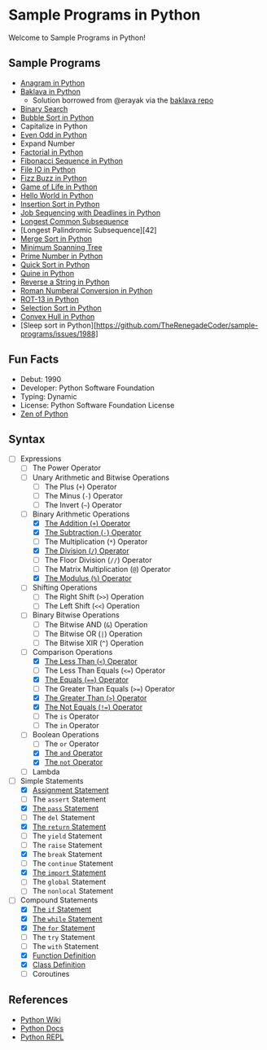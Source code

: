 # Sample Programs in Python

Welcome to Sample Programs in Python!

## Sample Programs

- [Anagram in Python][40]
- [Baklava in Python][22]
  - Solution borrowed from @erayak via the [baklava repo][21]
- [Binary Search][31]
- [Bubble Sort in Python][31]
- Capitalize in Python
- [Even Odd in Python][32]
- Expand Number
- [Factorial in Python][33]
- [Fibonacci Sequence in Python][24]
- [File IO in Python][29]
- [Fizz Buzz in Python][1]
- [Game of Life in Python][4]
- [Hello World in Python][0]
- [Insertion Sort in Python][34]
- [Job Sequencing with Deadlines in Python][30]
- [Longest Common Subsequence][26]
- [Longest Palindromic Subsequence][42]
- [Merge Sort in Python][35]
- [Minimum Spanning Tree][43]
- [Prime Number in Python][36]
- [Quick Sort in Python][37]
- [Quine in Python][3]
- [Reverse a String in Python][2]
- [Roman Numberal Conversion in Python][25]
- [ROT-13 in Python][38]
- [Selection Sort in Python][39]
- [Convex Hull in Python][44]
- [Sleep sort in Python][https://github.com/TheRenegadeCoder/sample-programs/issues/1988]

## Fun Facts

- Debut: 1990
- Developer: Python Software Foundation
- Typing: Dynamic
- License: Python Software Foundation License
- [Zen of Python][41]

## Syntax

- [ ] Expressions
  - [ ] The Power Operator
  - [ ] Unary Arithmetic and Bitwise Operations
    - [ ] The Plus (`+`) Operator
    - [ ] The Minus (`-`) Operator
    - [ ] The Invert (`~`) Operator
  - [ ] Binary Arithmetic Operations
    - [x] [The Addition (`+`) Operator][20]
    - [x] [The Subtraction (`-`) Operator][19]
    - [ ] The Multiplication (`*`) Operator
    - [x] [The Division (`/`) Operator][18]
    - [ ] The Floor Division (`//`) Operator
    - [ ] The Matrix Multiplication (`@`) Operator
    - [x] [The Modulus (`%`) Operator][9]
  - [ ] Shifting Operations
    - [ ] The Right Shift (`>>`) Operation
    - [ ] The Left Shift (`<<`) Operation
  - [ ] Binary Bitwise Operations
    - [ ] The Bitwise AND (`&`) Operation
    - [ ] The Bitwise OR (`|`) Operation
    - [ ] The Bitwise XIR (`^`) Operation
  - [ ] Comparison Operations
    - [x] [The Less Than (`<`) Operator][14]
    - [ ] The Less Than Equals (`<=`) Operator
    - [x] [The Equals (`==`) Operator][9]
    - [ ] The Greater Than Equals (`>=`) Operator
    - [x] [The Greater Than (`>`) Operator][13]
    - [x] [The Not Equals (`!=`) Operator][27]
    - [ ] The `is` Operator
    - [ ] The `in` Operator
  - [ ] Boolean Operations
    - [ ] The `or` Operator
    - [x] [The `and` Operator][14]
    - [x] [The `not` Operator][15]
  - [ ] Lambda
- [ ] Simple Statements
  - [x] [Assignment Statement][5]
  - [ ] The `assert` Statement
  - [x] [The `pass` Statement][28]
  - [ ] The `del` Statement
  - [x] [The `return` Statement][10]
  - [ ] The `yield` Statement
  - [ ] The `raise` Statement
  - [x] The `break` Statement
  - [ ] The `continue` Statement
  - [x] [The `import` Statement][11]
  - [ ] The `global` Statement
  - [ ] The `nonlocal` Statement
- [ ] Compound Statements
  - [x] [The `if` Statement][9]
  - [x] [The `while` Statement][23]
  - [x] [The `for` Statement][12]
  - [ ] The `try` Statement
  - [ ] The `with` Statement
  - [x] [Function Definition][17]
  - [x] [Class Definition][16]
  - [ ] Coroutines

## References

- [Python Wiki][6]
- [Python Docs][7]
- [Python REPL][8]

[0]: https://therenegadecoder.com/code/hello-world-in-python/
[1]: https://therenegadecoder.com/code/fizz-buzz-in-python/
[2]: https://therenegadecoder.com/code/reverse-a-string-in-python/
[3]: https://github.com/jrg94/sample-programs/issues/319
[4]: https://github.com/jrg94/sample-programs/issues/111
[5]: https://github.com/jrg94/sample-programs/blob/ed000670bc5ecd2778a65571752ec983be7a14e7/archive/p/python/fizz-buzz.py#L2
[6]: https://en.wikipedia.org/wiki/Python_(programming_language)
[7]: https://www.python.org/
[8]: https://repl.it/languages/python3
[9]: https://github.com/jrg94/sample-programs/blob/ed000670bc5ecd2778a65571752ec983be7a14e7/archive/p/python/fizz-buzz.py#L3
[10]: https://github.com/jrg94/sample-programs/blob/d91bd1c507723448314d18a377c1ac729172ddf6/archive/p/python/game-of-life.py#L24
[11]: https://github.com/jrg94/sample-programs/blob/d91bd1c507723448314d18a377c1ac729172ddf6/archive/p/python/game-of-life.py#L1
[12]: https://github.com/jrg94/sample-programs/blob/d91bd1c507723448314d18a377c1ac729172ddf6/archive/p/python/game-of-life.py#L21
[13]: https://github.com/jrg94/sample-programs/blob/d91bd1c507723448314d18a377c1ac729172ddf6/archive/p/python/reverse-string.py#L3
[14]: https://github.com/jrg94/sample-programs/blob/d91bd1c507723448314d18a377c1ac729172ddf6/archive/p/python/game-of-life.py#L28
[15]: https://github.com/jrg94/sample-programs/blob/d91bd1c507723448314d18a377c1ac729172ddf6/archive/p/python/game-of-life.py#L34
[16]: https://github.com/jrg94/sample-programs/blob/d91bd1c507723448314d18a377c1ac729172ddf6/archive/p/python/game-of-life.py#L5
[17]: https://github.com/jrg94/sample-programs/blob/d91bd1c507723448314d18a377c1ac729172ddf6/archive/p/python/game-of-life.py#L19
[18]: https://github.com/jrg94/sample-programs/blob/d91bd1c507723448314d18a377c1ac729172ddf6/archive/p/python/game-of-life.py#L48
[19]: https://github.com/jrg94/sample-programs/blob/d91bd1c507723448314d18a377c1ac729172ddf6/archive/p/python/game-of-life.py#L64
[20]: https://github.com/jrg94/sample-programs/blob/d91bd1c507723448314d18a377c1ac729172ddf6/archive/p/python/game-of-life.py#L65
[21]: https://github.com/toturkmen/baklava
[22]: https://github.com/TheRenegadeCoder/sample-programs/issues/432
[23]: https://github.com/TheRenegadeCoder/sample-programs/blob/master/archive/p/python/file-io.py#L25
[24]: https://github.com/TheRenegadeCoder/sample-programs/issues/492
[25]: https://github.com/TheRenegadeCoder/sample-programs/issues/499
[26]: https://github.com/TheRenegadeCoder/sample-programs/issues/570
[27]: https://github.com/Boot-Error/sample-programs/blob/ced2e54804d8f801aee2b37fee6f443a6432cb9b/archive/p/python/lcs.py#L16
[28]: https://github.com/Boot-Error/sample-programs/blob/ced2e54804d8f801aee2b37fee6f443a6432cb9b/archive/p/python/lcs.py#L17
[29]: https://therenegadecoder.com/code/file-io-in-python/
[30]: https://github.com/TheRenegadeCoder/sample-programs/issues/765
[31]: https://github.com/TheRenegadeCoder/sample-programs/issues/811
[32]: https://github.com/TheRenegadeCoder/sample-programs/issues/849
[33]: https://github.com/TheRenegadeCoder/sample-programs/issues/852
[34]: https://github.com/TheRenegadeCoder/sample-programs/issues/855
[35]: https://github.com/TheRenegadeCoder/sample-programs/issues/858
[36]: https://github.com/TheRenegadeCoder/sample-programs/issues/861
[37]: https://github.com/TheRenegadeCoder/sample-programs/issues/864
[38]: https://github.com/TheRenegadeCoder/sample-programs/issues/867
[39]: https://github.com/TheRenegadeCoder/sample-programs/issues/870
[40]: https://github.com/TheRenegadeCoder/sample-programs/issues/1161
[41]: https://www.python.org/dev/peps/pep-0020/
[43]: https://github.com/TheRenegadeCoder/sample-programs/issues/1536
[44]: https://github.com/TheRenegadeCoder/sample-programs/issues/1535
